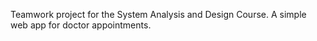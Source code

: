 Teamwork project for the System Analysis and Design Course.
A simple web app for doctor appointments.
